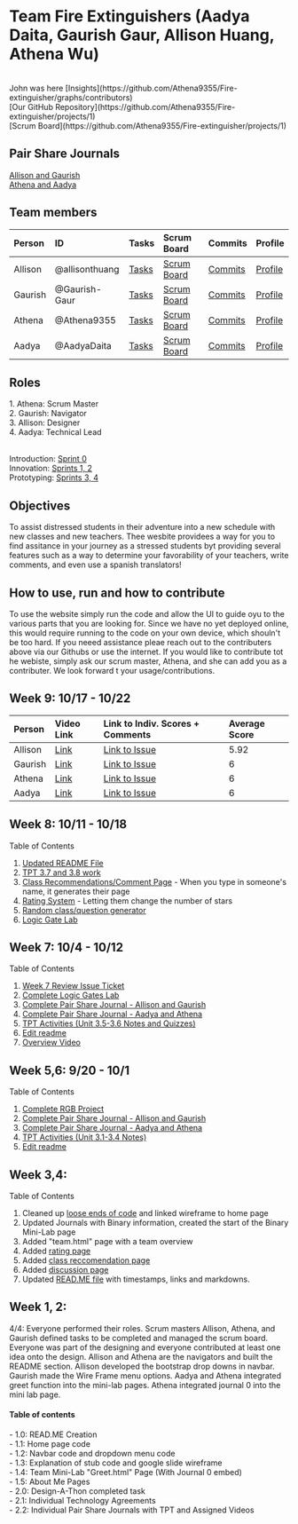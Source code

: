 <h1>Team Fire Extinguishers (Aadya Daita, Gaurish Gaur, Allison Huang, Athena Wu)</h1><br>
John was here
[Insights](https://github.com/Athena9355/Fire-extinguisher/graphs/contributors)<br>
[Our GitHub Repository](https://github.com/Athena9355/Fire-extinguisher/projects/1) <br>
[Scrum Board](https://github.com/Athena9355/Fire-extinguisher/projects/1)<br>

<h2>Pair Share Journals</h2>

[Allison and Gaurish](https://docs.google.com/document/d/1aSwI7qBKnmvwyLkyffUaa-BpgM00lsl8RINiMVWxSHA/edit)<br>
[Athena and Aadya](https://docs.google.com/document/d/12fsg1UKn_jaHmgELA5jITQyEVaJ7ZVFesGmUcsMG4zk/edit)<br>
<h2>Team members</h2>

| Person      |  ID   | Tasks  | Scrum Board  | Commits  |  Profile  |
| :---        |  :--- | :---   | :---         |  :---    | :---      |
| Allison     | @allisonthuang | [Tasks](https://github.com/Athena9355/Fire-extinguisher/issues?q=assignee%3Aallisonthuang+is%3Aopen) | [Scrum Board](https://github.com/Athena9355/Fire-extinguisher/projects/1?card_filter_query=assignee%3Aallisonthuang) | [Commits](https://github.com/Athena9355/Fire-extinguisher/commits?author=allisonthuang) | [Profile](https://github.com/allisonthuang) |
| Gaurish     | @Gaurish-Gaur  | [Tasks](https://github.com/Athena9355/Fire-extinguisher/issues?q=assignee%3AGaurish-Gaur+is%3Aopen) | [Scrum Board](https://github.com/Athena9355/Fire-extinguisher/projects/1?card_filter_query=assignee%3Agaurish-gaur) | [Commits](https://github.com/Athena9355/Fire-extinguisher/commits?author=Gaurish-Gaur) | [Profile](https://github.com/Gaurish-Gaur) |
| Athena      | @Athena9355  |  [Tasks](https://github.com/Athena9355/Fire-extinguisher/issues?q=assignee%3AAthena9355+is%3Aopen   ) | [Scrum Board](https://github.com/Athena9355/Fire-extinguisher/projects/1?card_filter_query=assignee%3Aathena9355r)  | [Commits](https://github.com/Athena9355/Fire-extinguisher/commits?author=Athena9355) | [Profile](https://github.com/Athena9355) |
| Aadya       | @AadyaDaita  | [Tasks](https://github.com/Athena9355/Fire-extinguisher/issues?q=is%3Aopen) | [Scrum Board](https://github.com/Athena9355/Fire-extinguisher/projects/1?card_filter_query=assignee%3Aaadyadaita)  | [Commits](https://github.com/Athena9355/Fire-extinguisher/commits?author=AadyaDaita) | [Profile](https://github.com/AadyaDaita) |

<h2>Roles</h2>
1. Athena: Scrum Master <br>
2. Gaurish: Navigator <br>
3. Allison: Designer <br>
4. Aadya: Technical Lead <br>
<br>

Introduction: [Sprint 0](https://www.youtube.com/watch?v=cEhrHq4HBoQ)<br>
Innovation: [Sprints 1, 2](https://github.com/Athena9355/Fire-extinguisher/projects/1#card-68118584)<br>
Prototyping: [Sprints 3, 4](https://github.com/Athena9355/Fire-extinguisher/projects/1#card-68494924)<br>

<h2>Objectives</h2>
To assist distressed students in their adventure into a new schedule with new classes and new teachers. Thee wesbite providees a way for you to find assitance in your journey as a stressed students byt providing several features such as a way to determine your favorability of your teachers, write comments, and even use a spanish translators!<Nightwatch is your go-to place in times of panic. <br>

<h2>How to use, run and how to contribute</h2>
To use the website simply run the code and allow the UI to guide oyu to the various parts that you are looking for. Since we have no yet deployed online, this would require running to the code on your own device, which shouln't be too hard. If you neeed assistance pleae reach out to the contributers above via our Githubs or use the internet. If you would like to contribute tot he webiste, simply ask our scrum master, Athena, and she can add you as a contributer. We look forward t your usage/contributions.<br>

<h2>Week 9: 10/17 - 10/22</h2>

| Person      |  Video Link   | Link to Indiv. Scores + Comments | Average Score |
| :---        | :--- | :---   | :---  |
| Allison     | [Link](https://youtu.be/a7HgXSoNLRU)  | [Link to Issue](https://github.com/Athena9355/Fire-extinguisher/issues/85#issuecomment-950516892) | 5.92 |
| Gaurish     | [Link](https://www.loom.com/share/44c81f69e7a94b6696bd475cd96ca062)| [Link to Issue](https://github.com/Athena9355/Fire-extinguisher/issues/85#issuecomment-950516992) | 6 |
| Athena      | [Link](https://youtu.be/2HRcXrH1S7Y)  | [Link to Issue](https://github.com/Athena9355/Fire-extinguisher/issues/85#:~:text=Gaurish%27s%20Score%3A%20_/6-,Justification%20for%20scores,-Gaurish%20Video%3A%20I) | 6 |
| Aadya       | [Link](https://youtu.be/HqofgshDPww)  | [Link to Issue](https://github.com/Athena9355/Fire-extinguisher/issues/85#issuecomment-950516947) | 6 |

<h2>Week 8: 10/11 - 10/18</h2>
Table of Contents <br>

1. [Updated README File](https://github.com/Athena9355/Fire-extinguisher#readme)<br>
2. [TPT 3.7 and 3.8 work](https://github.com/Athena9355/Fire-extinguisher/issues/63)<br>
2. [Class Recommendations/Comment Page](https://github.com/Athena9355/Fire-extinguisher/issues/77) - When you type in someone's name, it generates their page<br>
3. [Rating System](https://github.com/Athena9355/Fire-extinguisher/issues/78) - Letting them change the number of stars<br>
4. [Random class/question generator](https://github.com/Athena9355/Fire-extinguisher/issues/80)<br>
5. [Logic Gate Lab](https://github.com/Athena9355/Fire-extinguisher/issues/70)<br>


<h2>Week 7: 10/4 - 10/12</h2>
Table of Contents <br>

1. [Week 7 Review Issue Ticket](https://github.com/Athena9355/Fire-extinguisher/issues/76)
2. [Complete Logic Gates Lab](https://github.com/Athena9355/Fire-extinguisher/issues/70)<br>
3. [Complete Pair Share Journal - Allison and Gaurish](https://docs.google.com/document/d/1aSwI7qBKnmvwyLkyffUaa-BpgM00lsl8RINiMVWxSHA/edit)<br>
4. [Complete Pair Share Journal - Aadya and Athena](https://docs.google.com/document/d/12fsg1UKn_jaHmgELA5jITQyEVaJ7ZVFesGmUcsMG4zk/edit)<br>
5. [TPT Activities (Unit 3.5-3.6 Notes and Quizzes)](https://github.com/Athena9355/Fire-extinguisher/issues/63)<br>
6. [Edit readme](https://github.com/Athena9355/Fire-extinguisher#readme)<br>
7. [Overview Video](https://youtu.be/PQRbqzDWXdo)<br>

<h2>Week 5,6: 9/20 - 10/1</h2>
Table of Contents <br>

1. [Complete RGB Project](https://github.com/Athena9355/Fire-extinguisher/issues/68)<br>
2. [Complete Pair Share Journal - Allison and Gaurish](https://docs.google.com/document/d/1aSwI7qBKnmvwyLkyffUaa-BpgM00lsl8RINiMVWxSHA/edit)<br>
3. [Complete Pair Share Journal - Aadya and Athena](https://docs.google.com/document/d/12fsg1UKn_jaHmgELA5jITQyEVaJ7ZVFesGmUcsMG4zk/edit)<br>
4. [TPT Activities (Unit 3.1-3.4 Notes)](https://github.com/Athena9355/Fire-extinguisher/issues/63)<br>
5. [Edit readme](https://github.com/Athena9355/Fire-extinguisher#readme)<br>

<h2>Week 3,4:</h2>
Table of Contents <br>

1. Cleaned up [loose ends of code](https://github.com/Athena9355/Fire-extinguisher/commit/f386dd12a6274aa8063eca39c48c772f5e967a34) and linked wireframe to home page
2. Updated Journals with Binary information, created the start of the Binary Mini-Lab page
3. Added "team.html" page with a team overview
4. Added [rating page](https://github.com/Athena9355/Fire-extinguisher/commit/e1a6509c6133f152945858232cc67f678552c160)
5. Added [class reccomendation page](https://github.com/Athena9355/Fire-extinguisher/commit/c8c0b098ae679aed5f2f6d3e40d865a037592b18)
6. Added [discussion page](https://github.com/Athena9355/Fire-extinguisher/commit/c8c0b098ae679aed5f2f6d3e40d865a037592b18)
7. Updated [READ.ME file](https://github.com/Athena9355/Fire-extinguisher#readme) with timestamps, links and markdowns.


<h2>Week 1, 2:</h2>
4/4: Everyone performed their roles. Scrum masters Allison, Athena,
and Gaurish defined tasks to be completed and managed the scrum board.
Everyone was part of the designing and everyone contributed at least one idea onto the design.
Allison and Athena are the navigators and built the README section. Allison developed the bootstrap drop downs in navbar.
Gaurish made the Wire Frame menu options. Aadya and Athena integrated greet function into the mini-lab pages.
Athena integrated journal 0 into the mini lab page.

<h4>Table of contents</h4>
- 1.0: READ.ME Creation<br>
- 1.1: Home page code<br>
- 1.2: Navbar code and dropdown menu code<br>
- 1.3: Explanation of stub code and google slide wireframe<br>
- 1.4: Team Mini-Lab "Greet.html" Page (With Journal 0 embed)<br>
- 1.5: About Me Pages<br>
- 2.0: Design-A-Thon completed task<br>
- 2.1: Individual Technology Agreements<br>
- 2.2: Individual Pair Share Journals with TPT and Assigned Videos<br>
